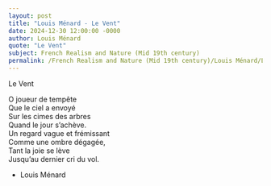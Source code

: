 ```yaml
---
layout: post
title: "Louis Ménard - Le Vent"
date: 2024-12-30 12:00:00 -0000
author: Louis Ménard
quote: "Le Vent"
subject: French Realism and Nature (Mid 19th century)
permalink: /French Realism and Nature (Mid 19th century)/Louis Ménard/Louis Ménard - Le Vent
---
```


Le Vent

O joueur de tempête  
Que le ciel a envoyé  
Sur les cimes des arbres  
Quand le jour s’achève.  
Un regard vague et frémissant  
Comme une ombre dégagée,  
Tant la joie se lève  
Jusqu’au dernier cri du vol.

- Louis Ménard
